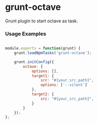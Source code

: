 grunt-octave
============
Grunt plugin to start octave as task.

### Usage Examples

```js

module.exports = function(grunt) {
	grunt.loadNpmTasks('grunt-octave');

	grunt.initConfig({
		octave: {
			options: [],
			target1: {
				src: "#{your_src_path}",
				options: ['--silent']
			},
			target2: {
				src: "#{your_src_path}",
			}
		}
	});
};
```